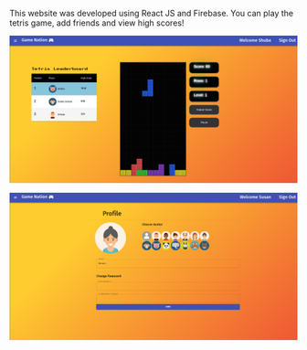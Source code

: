 This website was developed using React JS and Firebase. You can play the tetris game, add friends and view high scores!

![Tetris preview not available](https://github.com/snehask7/Game-Website/blob/master/TetrisPreview.png?raw=true)

![profile preview not available](https://github.com/snehask7/Game-Website/blob/master/ProfilePreview.png?raw=true)

